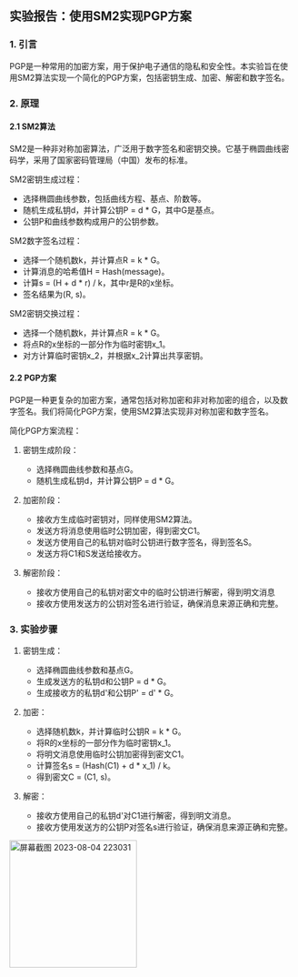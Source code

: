 ## 实验报告：使用SM2实现PGP方案

### 1. 引言

PGP是一种常用的加密方案，用于保护电子通信的隐私和安全性。本实验旨在使用SM2算法实现一个简化的PGP方案，包括密钥生成、加密、解密和数字签名。

### 2. 原理

#### 2.1 SM2算法

SM2是一种非对称加密算法，广泛用于数字签名和密钥交换。它基于椭圆曲线密码学，采用了国家密码管理局（中国）发布的标准。

SM2密钥生成过程：
- 选择椭圆曲线参数，包括曲线方程、基点、阶数等。
- 随机生成私钥d，并计算公钥P = d * G，其中G是基点。
- 公钥P和曲线参数构成用户的公钥参数。

SM2数字签名过程：
- 选择一个随机数k，并计算点R = k * G。
- 计算消息的哈希值H = Hash(message)。
- 计算s = (H + d * r) / k，其中r是R的x坐标。
- 签名结果为(R, s)。

SM2密钥交换过程：
- 选择一个随机数k，并计算点R = k * G。
- 将点R的x坐标的一部分作为临时密钥x_1。
- 对方计算临时密钥x_2，并根据x_2计算出共享密钥。

#### 2.2 PGP方案

PGP是一种更复杂的加密方案，通常包括对称加密和非对称加密的组合，以及数字签名。我们将简化PGP方案，使用SM2算法实现非对称加密和数字签名。

简化PGP方案流程：
1. 密钥生成阶段：
   - 选择椭圆曲线参数和基点G。
   - 随机生成私钥d，并计算公钥P = d * G。

2. 加密阶段：
   - 接收方生成临时密钥对，同样使用SM2算法。
   - 发送方将消息使用临时公钥加密，得到密文C1。
   - 发送方使用自己的私钥对临时公钥进行数字签名，得到签名S。
   - 发送方将C1和S发送给接收方。

3. 解密阶段：
   - 接收方使用自己的私钥对密文中的临时公钥进行解密，得到明文消息
   - 接收方使用发送方的公钥对签名进行验证，确保消息来源正确和完整。

### 3. 实验步骤

1. 密钥生成：
   - 选择椭圆曲线参数和基点G。
   - 生成发送方的私钥d和公钥P = d * G。
   - 生成接收方的私钥d'和公钥P' = d' * G。

2. 加密：
   - 选择随机数k，并计算临时公钥R = k * G。
   - 将R的x坐标的一部分作为临时密钥x_1。
   - 将明文消息使用临时公钥加密得到密文C1。
   - 计算签名s = (Hash(C1) + d * x_1) / k。
   - 得到密文C = (C1, s)。

3. 解密：
   - 接收方使用自己的私钥d'对C1进行解密，得到明文消息。
   - 接收方使用发送方的公钥P对签名s进行验证，确保消息来源正确和完整。
     
<img width="224" alt="屏幕截图 2023-08-04 223031" src="https://github.com/wavteirv/courseproject/assets/102475494/dbffbcab-a800-47f4-bd60-cebd9d3529d3">

